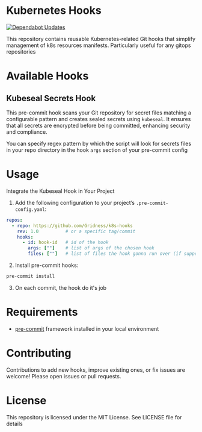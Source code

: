 # Kubernetes Hooks
[![Dependabot Updates](https://github.com/Gridness/k8s-hooks/actions/workflows/dependabot/dependabot-updates/badge.svg)](https://github.com/Gridness/k8s-hooks/actions/workflows/dependabot/dependabot-updates)

This repository contains reusable Kubernetes-related Git hooks that simplify management of k8s resources manifests. Particularly useful for any gitops repositories

# Available Hooks
## Kubeseal Secrets Hook
This pre-commit hook scans your Git repository for secret files matching a configurable pattern and creates sealed secrets using `kubeseal`. It ensures that all secrets are encrypted before being committed, enhancing security and compliance.

You can specify regex pattern by which the script will look for secrets files in your repo directory in the hook `args` section of your pre-commit config

# Usage
Integrate the Kubeseal Hook in Your Project

1. Add the following configuration to your project’s `.pre-commit-config.yaml`:
```yaml
repos:
  - repo: https://github.com/Gridness/k8s-hooks
    rev: 1.0          # or a specific tag/commit
    hooks:
      - id: hook-id   # id of the hook
        args: [""]    # list of args of the chosen hook
        files: [""]   # list of files the hook gonna run over (if supported)
```
2. Install pre-commit hooks:
```bash
pre-commit install
```
3. On each commit, the hook do it's job

# Requirements
- [pre-commit](https://pre-commit.com/) framework installed in your local environment

# Contributing
Contributions to add new hooks, improve existing ones, or fix issues are welcome! Please open issues or pull requests.

# License
This repository is licensed under the MIT License. See LICENSE file for details
